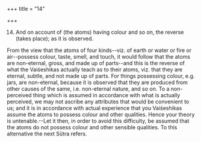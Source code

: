 +++
title = "14"

+++


14. And on account of (the atoms) having colour and so on, the reverse (takes place); as it is observed.

From the view that the atoms of four kinds--viz. of earth or water or fire or air--possess colour, taste, smell, and touch, it would follow that the atoms are non-eternal, gross, and made up of parts--and this is the reverse of what the Vaiśeshikas actually teach as to their atoms, viz. that they are eternal, subtle, and not made up of parts. For things possessing colour, e.g. jars, are non-eternal, because it is observed that they are produced from other causes of the same, i.e. non-eternal nature, and so on. To a non-perceived thing which is assumed in accordance with what is actually perceived, we may not ascribe any attributes that would be convenient to us; and it is in accordance with actual experience that you Vaiśeshikas assume the atoms to possess colour and other qualities. Hence your theory is untenable.--Let it then, in order to avoid this difficulty, be assumed that the atoms do not possess colour and other sensible qualities. To this alternative the next Sūtra refers.

